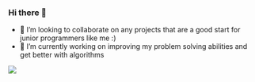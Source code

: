 ### Hi there 👋

- 👯 I’m looking to collaborate on any projects that are a good start for junior programmers like me :) 
- 🌱 I’m currently working on improving my problem solving abilities and get better with algorithms
<img src="https://www.codewars.com/users/clnksr/badges/small">





<!--
**clnksr/clnksr** is a ✨ _special_ ✨ repository because its `README.md` (this file) appears on your GitHub profile.

Here are some ideas to get you started:

- 🔭 I’m currently working on ...
- 🌱 I’m currently learning ...
- 👯 I’m looking to collaborate on ...
- 🤔 I’m looking for help with ...
- 💬 Ask me about ...
- 📫 How to reach me: ...
- 😄 Pronouns: ...
- ⚡ Fun fact: ...
-->
